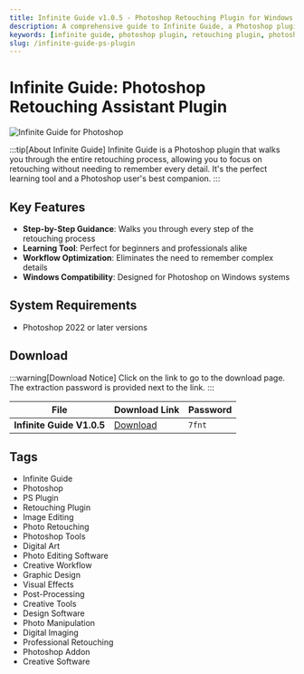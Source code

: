 ```yaml
---
title: Infinite Guide v1.0.5 - Photoshop Retouching Plugin for Windows
description: A comprehensive guide to Infinite Guide, a Photoshop plugin that walks you through the entire retouching process. Perfect for learning and streamlining your Photoshop workflow.
keywords: [infinite guide, photoshop plugin, retouching plugin, photoshop tools, image editing, photo retouching, photoshop workflow, windows plugin]
slug: /infinite-guide-ps-plugin
---
```


<!-- Above is frontmatter Part - generated based on content to meet Google SEO requirements, balancing automation efficiency with Google's E-E-A-T principles -->

# Infinite Guide: Photoshop Retouching Assistant Plugin

![Infinite Guide for Photoshop](https://www.gfxcamp.com/wp-content/uploads/2025/09/Infinite-Guide.jpg)

:::tip[About Infinite Guide]
Infinite Guide is a Photoshop plugin that walks you through the entire retouching process, allowing you to focus on retouching without needing to remember every detail. It's the perfect learning tool and a Photoshop user's best companion.
:::

## Key Features

- **Step-by-Step Guidance**: Walks you through every step of the retouching process
- **Learning Tool**: Perfect for beginners and professionals alike
- **Workflow Optimization**: Eliminates the need to remember complex details
- **Windows Compatibility**: Designed for Photoshop on Windows systems

## System Requirements

- Photoshop 2022 or later versions

## Download

:::warning[Download Notice]
Click on the link to go to the download page. The extraction password is provided next to the link.
:::

| File | Download Link | Password |
|------|---------------|----------|
| **Infinite Guide V1.0.5** | [Download](https://pan.baidu.com/s/1hng_VamQrFccrq6-AFRYCQ?pwd=7fnt) | `7fnt` |

## Tags

- Infinite Guide
- Photoshop
- PS Plugin
- Retouching Plugin
- Image Editing
- Photo Retouching
- Photoshop Tools
- Digital Art
- Photo Editing Software
- Creative Workflow
- Graphic Design
- Visual Effects
- Post-Processing
- Creative Tools
- Design Software
- Photo Manipulation
- Digital Imaging
- Professional Retouching
- Photoshop Addon
- Creative Software